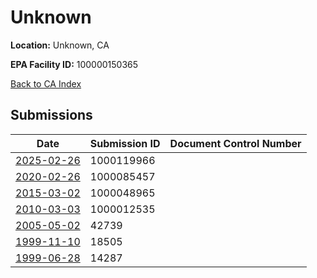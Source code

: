 # Unknown

**Location:** Unknown, CA

**EPA Facility ID:** 100000150365

[Back to CA Index](../../index.md)

## Submissions

| Date | Submission ID | Document Control Number |
|------|--------------|-------------------------|
| [2025-02-26](submissions/1000119966.md) | 1000119966 |  |
| [2020-02-26](submissions/1000085457.md) | 1000085457 |  |
| [2015-03-02](submissions/1000048965.md) | 1000048965 |  |
| [2010-03-03](submissions/1000012535.md) | 1000012535 |  |
| [2005-05-02](submissions/42739.md) | 42739 |  |
| [1999-11-10](submissions/18505.md) | 18505 |  |
| [1999-06-28](submissions/14287.md) | 14287 |  |
